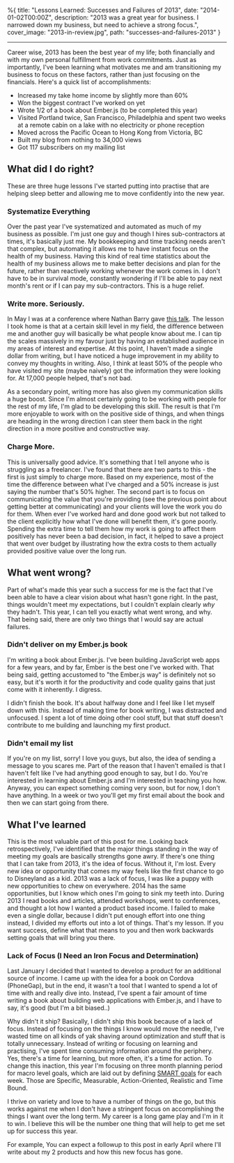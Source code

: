 %{
title: "Lessons Learned: Successes and Failures of 2013",
date: "2014-01-02T00:00Z",
description: "2013 was a great year for business. I narrowed down my business, but need to achieve a strong focus.",
cover_image: "2013-in-review.jpg",
path: "successes-and-failures-2013"
}

---

Career wise, 2013 has been the best year of my life; both financially and with
my own personal fulfillment from work commitments. Just as importantly, I've
been learning what motivates me and am transitioning my business to focus on
these factors, rather than just focusing on the financials. Here's a quick list
of accomplishments:

- Increased my take home income by slightly more than 60%
- Won the biggest contract I've worked on yet
- Wrote 1/2 of a book about Ember.js (to be completed this year)
- Visited Portland twice, San Francisco, Philadelphia and spent two weeks at a
  remote cabin on a lake with no electricity or phone reception
- Moved across the Pacific Ocean to Hong Kong from Victoria, BC
- Built my blog from nothing to 34,000 views
- Got 117 subscribers on my mailing list

## What did I do right?

These are three huge lessons I've started putting into practise that are helping
sleep better and allowing me to move confidently into the new year.

### Systematize Everything

Over the past year I've systematized and automated as much of my business as
possible. I'm just one guy and though I hires sub-contractors at times, it's
basically just me. My bookkeeping and time tracking needs aren't that complex,
but automating it allows me to have instant focus on the health of my business.
Having this kind of real time statistics about the health of my business allows
me to make better decisions and plan for the future, rather than reactively
working whenever the work comes in. I don't have to be in survival mode,
constantly wondering if I'll be able to pay next month's rent or if I can pay my
sub-contractors. This is a huge relief.

### Write more. Seriously.

In May I was at a conference where Nathan Barry gave [this
talk](http://fast.wistia.net/embed/iframe/4n4oitiwyw). The lesson I took home is
that at a certain skill level in my field, the difference between me and another
guy will basically be what people know about me. I can tip the scales massively
in my favour just by having an established audience in my areas of interest and
expertise. At this point, I haven't made a single dollar from writing, but I
have noticed a huge improvement in my ability to convey my thoughts in writing.
Also, I think at least 50% of the people who have visited my site (maybe
naively) got the information they were looking for. At 17,000 people helped,
that's not bad.

As a secondary point, writing more has also given my communication skills a huge
boost. Since I'm almost certainly going to be working with people for the rest
of my life, I'm glad to be developing this skill. The result is that I'm more
enjoyable to work with on the positive side of things, and when things are
heading in the wrong direction I can steer them back in the right direction in a
more positive and constructive way.

### Charge More.

This is universally good advice. It's something that I tell anyone who is
struggling as a freelancer. I've found that there are two parts to this - the
first is just simply to charge more. Based on my experience, most of the time
the difference between what I've charged and a 50% increase is just saying the
number that's 50% higher. The second part is to focus on communicating the value
that you're providing (see the previous point about getting better at
communicating) and your clients will love the work you do for them. When ever
I've worked hard and done good work but not talked to the client explicitly how
what I've done will benefit them, it's gone poorly. Spending the extra time to
tell them how my work is going to affect them positively has never been a bad
decision, in fact, it helped to save a project that went over budget by
illustrating how the extra costs to them actually provided positive value over
the long run.

## What went wrong?

Part of what's made this year such a success for me is the fact that I've been
able to have a clear vision about what hasn't gone right. In the past, things
wouldn't meet my expectations, but I couldn't explain clearly <em>why</em> they
hadn't. This year, I can tell you exactly what went wrong, and why. That being
said, there are only two things that I would say are actual failures.

### Didn't deliver on my Ember.js book

I'm writing a book about Ember.js. I've been building JavaScript web apps for a
few years, and by far, Ember is the best one I've worked with. That being said,
getting accustomed to "the Ember.js way" is definitely not so easy, but it's
worth it for the productivity and code quality gains that just come with it
inherently. I digress.

I didn't finish the book. It's about halfway done and I feel like I let myself
down with this. Instead of making time for book writing, I was distracted and
unfocused. I spent a lot of time doing other cool stuff, but that stuff doesn't
contribute to me building and launching my first product.

### Didn't email my list

If you're on my list, sorry! I love you guys, but also, the idea of sending a
message to you scares me. Part of the reason that I haven't emailed is that I
haven't felt like I've had anything good enough to say, but I do. You're
interested in learning about Ember.js and I'm interested in teaching you how.
Anyway, you can expect something coming very soon, but for now, I don't have
anything. In a week or two you'll get my first email about the book and then we
can start going from there.

## What I've learned

This is the most valuable part of this post for me. Looking back
retrospectively, I've identified that the major things standing in the way of
meeting my goals are basically strengths gone awry. If there's one thing that I
can take from 2013, it's the idea of focus. Without it, I'm lost. Every new idea
or opportunity that comes my way feels like the first chance to go to Disneyland
as a kid. 2013 was a lack of focus, I was like a puppy with new opportunities to
chew on everywhere. 2014 has the same opportunities, but I know which ones I'm
going to sink my teeth into. During 2013 I read books and articles, attended
workshops, went to conferences, and thought a lot how I wanted a product based
income. I failed to make even a single dollar, because I didn't put enough
effort into one thing instead, I divided my efforts out into a lot of things.
That's my lesson. If you want success, define what that means to you and then
work backwards setting goals that will bring you there.

### Lack of Focus (I Need an Iron Focus and Determination)

Last January I decided that I wanted to develop a product for an additional
source of income. I came up with the idea for a book on Cordova (PhoneGap), but
in the end, it wasn't a tool that I wanted to spend a lot of time with and
really dive into. Instead, I've spent a fair amount of time writing a book about
building web applications with Ember.js, and I have to say, it's good (but I'm a
bit biased..)

Why didn't it ship? Basically, I didn't ship this book because of a lack of
focus. Instead of focusing on the things I know would move the needle, I've
wasted time on all kinds of yak shaving around optimization and stuff that is
totally unnecessary. Instead of writing or focusing on learning and practising,
I've spent time consuming information around the periphery. Yes, there's a time
for learning, but more often, it's a time for action. To change this inaction,
this year I'm focusing on three month planning period for macro level goals,
which are laid out by defining [SMART
goals](http://en.wikipedia.org/wiki/SMART_criteria) for each week. Those are
Specific, Measurable, Action-Oriented, Realistic and Time Bound.

I thrive on variety and love to have a number of things on the go, but this
works against me when I don't have a stringent focus on accomplishing the things
I want over the long term. My career is a long game play and I'm in it to win. I
believe this will be the number one thing that will help to get me set up for
success this year.

For example, You can expect a followup to this post in early April where I'll
write about my 2 products and how this new focus has gone.
